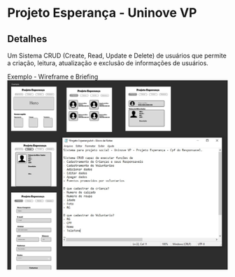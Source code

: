# Projeto Esperança - Uninove VP

## Detalhes

Um Sistema CRUD (Create, Read, Update e Delete) de usuários que permite a criação, leitura, atualização e exclusão de informações de usuários.

Exemplo - Wireframe e Briefing
![Primeiro Briefing](./assets/images/imagem-briefing.jpg)
